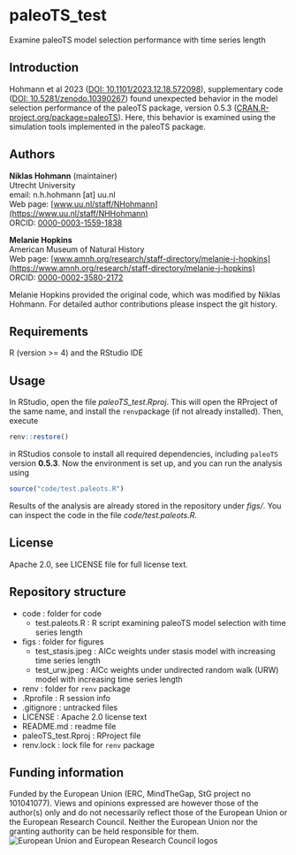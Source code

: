 # paleoTS_test

Examine paleoTS model selection performance with time series length

## Introduction

Hohmann et al 2023 ([DOI: 10.1101/2023.12.18.572098](https://doi.org/10.1101/2023.12.18.572098)), supplementary code ([DOI: 10.5281/zenodo.10390267](https://doi.org/10.5281/zenodo.10390267)) found unexpected behavior in the model selection performance of the paleoTS package, version 0.5.3 ([CRAN.R-project.org/package=paleoTS](https://CRAN.R-project.org/package=paleoTS)). Here, this behavior is examined using the simulation tools implemented in the paleoTS package.

## Authors

__Niklas Hohmann__ (maintainer)  
Utrecht University  
email: n.h.hohmann [at] uu.nl  
Web page: [www.uu.nl/staff/NHohmann](https://www.uu.nl/staff/NHHohmann)  
ORCID: [0000-0003-1559-1838](https://orcid.org/0000-0003-1559-1838)

__Melanie Hopkins__  
American Museum of Natural History  
Web page: [www.amnh.org/research/staff-directory/melanie-j-hopkins](https://www.amnh.org/research/staff-directory/melanie-j-hopkins)  
ORCID: [0000-0002-3580-2172](https://orcid.org/0000-0002-3580-2172)

Melanie Hopkins provided the original code, which was modified by Niklas Hohmann. For detailed author contributions please inspect the git history.

## Requirements

R (version >= 4) and the RStudio IDE

## Usage

In RStudio, open the file _paleoTS_test.Rproj_. This will open the RProject of the same name, and install the `renv`package (if not already installed). Then, execute

```R
renv::restore()
```

in RStudios console to install all required dependencies, including `paleoTS` version __0.5.3__. Now the environment is set up, and you can run the analysis using

```R
source("code/test.paleots.R")
```

Results of the analysis are already stored in the repository under _figs/_. You can inspect the code in the file _code/test.paleots.R_.

## License

 Apache 2.0, see LICENSE file for full license text.

## Repository structure

* code : folder for code
  * test.paleots.R : R script examining paleoTS model selection with time series length
* figs : folder for figures
  * test_stasis.jpeg : AICc weights under stasis model with increasing time series length
  * test_urw.jpeg : AICc weights under undirected random walk (URW) model with increasing time series length
* renv : folder for `renv` package
* .Rprofile : R session info
* .gitignore : untracked files
* LICENSE : Apache 2.0 license text
* README.md : readme file
* paleoTS_test.Rproj : RProject file
* renv.lock : lock file for `renv` package

## Funding information

Funded by the European Union (ERC, MindTheGap, StG project no 101041077). Views and opinions expressed are however those of the author(s) only and do not necessarily reflect those of the European Union or the European Research Council. Neither the European Union nor the granting authority can be held responsible for them.
![European Union and European Research Council logos](https://erc.europa.eu/sites/default/files/2023-06/LOGO_ERC-FLAG_FP.png)
